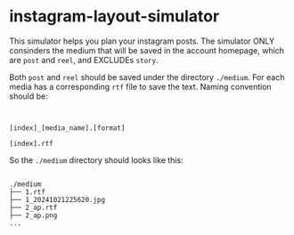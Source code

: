 # instagram-layout-simulator

This simulator helps you plan your instagram posts. The simulator ONLY consinders the medium that will be saved in the account homepage, which are `post` and `reel`, and EXCLUDEs `story`.

Both `post` and `reel` should be saved under the directory `./medium`. For each media has a corresponding `rtf` file to save the text. Naming convention should be:

<pre><code>
<!-- the media -->
[index]_[media_name].[format]
<!-- the text -->
[index].rtf
</code></pre>

So the `./medium` directory should looks like this:

<pre><code>
./medium
├── 1.rtf
├── 1_20241021225620.jpg
├── 2_ap.rtf
├── 2_ap.png
...
</code></pre>
